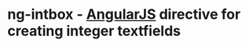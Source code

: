 ng-intbox - [AngularJS](http://angularjs.org/) directive for creating integer textfields
====================